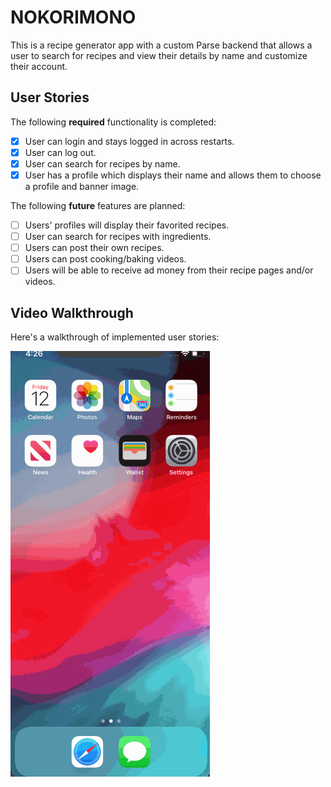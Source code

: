 # NOKORIMONO

This is a recipe generator app with a custom Parse backend that allows a user to search for recipes and view their details by name and customize their account.

## User Stories

The following **required** functionality is completed:

- [x] User can login and stays logged in across restarts.
- [x] User can log out.
- [x] User can search for recipes by name.
- [x] User has a profile which displays their name and allows them to choose a profile and banner image. 

The following **future** features are planned:

- [ ] Users' profiles will display their favorited recipes.
- [ ] User can search for recipes with ingredients.
- [ ] Users can post their own recipes.
- [ ] Users can post cooking/baking videos.
- [ ] Users will be able to receive ad money from their recipe pages and/or videos.

## Video Walkthrough

Here's a walkthrough of implemented user stories:

<img src='https://github.com/WearyKiwi9/Nokorimono/blob/master/gif2.gif' title='Video Walkthrough' width='' alt='Video Walkthrough' />
